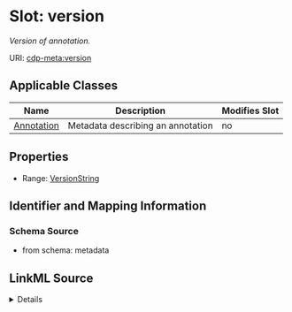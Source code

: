 

# Slot: version


_Version of annotation._



URI: [cdp-meta:version](metadataversion)



<!-- no inheritance hierarchy -->





## Applicable Classes

| Name | Description | Modifies Slot |
| --- | --- | --- |
| [Annotation](Annotation.md) | Metadata describing an annotation |  no  |







## Properties

* Range: [VersionString](VersionString.md)





## Identifier and Mapping Information







### Schema Source


* from schema: metadata




## LinkML Source

<details>
```yaml
name: version
description: Version of annotation.
from_schema: metadata
exact_mappings:
- cdp-common:annotation_version
rank: 1000
alias: version
owner: Annotation
domain_of:
- Annotation
range: VersionString
inlined: true
inlined_as_list: true

```
</details>